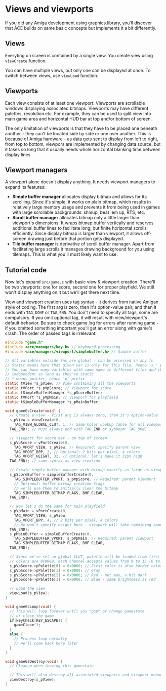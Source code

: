 # Views and viewports

If you did any Amiga development using graphics.library, you'll discover that
ACE builds on same basic concepts but implements it a bit differently.

## Views

Everyting on screen is contained by a single view. You create view using
`viewCreate` function.

You can have multiple views, but only one can be displayed at once. To switch
between views, use `viewLoad` function.

## Viewports

Each view consists of at least one viewport. Viewports are scrollable windows
displaying associated bitmaps. Viewports may have different palettes, resolution
etc. For example, they can be used to split view into main game area and
horizontal HUD bar at top and/or bottom of screen.

The only limitation of viewports is that they have to be placed one beneath
another - they can't be located side by side or one over another. This is
because of Amiga hardware - as data gets sent to display from left to right,
from top to bottom, viewpors are implemented by changing data source,
but it takes so long that it usually needs whole horizontal blanking time
between display lines.

## Viewport managers

A viewport alone doesn't display anything. It needs viewport managers to expand
its features:

- **Simple buffer manager** allocates display bitmap and allows for its
  scrolling. Since it's simple, it works on plain bitmap, which results
  in relatively large memory usage and prevents it from being used in games
  with large scrollable backgrounds: shmup, beat 'em up, RTS, etc.
- **Scroll buffer manager** allocates bitmap only a little larger than
  viewport's dimensions. It wraps bitmap buffer vertically and reserves
  additional buffer lines to facilitate long, but finite horizontal scrolls
  efficiently. Since display bitmap is larger than viewport, it allows
  off-screen drawing just before that portion gets displayed.
- **Tile buffer manager** is derivative of scroll buffer manager. Apart from
  facilitating large scrolls it manages drawing background for you using
  tilemaps. This is what you'll most likely want to use.

## Tutorial code

Now let's expand `src/game.c` with basic view & viewport creation. There'll be
two viewports: one for score, second one for proper playfield. We still won't
display anything on it but we'll get there next time.

View and viewport creation uses tag syntax - it derives from native Amigan style
of coding. The first arg is zero, then it's option-value pair, and then it ends
with `TAG_DONE` or `TAG_END`. You don't need to specify all tags, some are
compulsory. If you omit optional tag, it will result with view/viewport's
default behavior. Be sure to check game.log for errors after running game -
if you omitted something important you'll get an error along with game's crash.
The order of passed tags is irrelevant.

``` c
#include "game.h"
#include <ace/managers/key.h> // Keyboard processing
#include <ace/managers/viewport/simplebuffer.h> // Simple buffer

// All variables outside fns are global - can be accessed in any fn
// Static means here that given var is only for this file, hence 's_' prefix
// You can have many variables with same name in different files and they'll be
// independent as long as they're static
// * means pointer, hence 'p' prefix
static tView *s_pView; // View containing all the viewports
static tVPort *s_pVpScore; // Viewport for score
static tSimpleBufferManager *s_pScoreBuffer;
static tVPort *s_pVpMain; // Viewport for playfield
static tSimpleBufferManager *s_pMainBuffer;

void gameGsCreate(void) {
  // Create a view - first arg is always zero, then it's option-value
  s_pView = viewCreate(0,
    TAG_VIEW_GLOBAL_CLUT, 1, // Same Color LookUp Table for all viewports
  TAG_END); // Must always end with TAG_END or synonym: TAG_DONE

  // Viewport for score bar - on top of screen
  s_pVpScore = vPortCreate(0,
    TAG_VPORT_VIEW, s_pView, // Required: specify parent view
    TAG_VPORT_BPP, 2, // Optional: 2 bits per pixel, 4 colors
    TAG_VPORT_HEIGHT, 32, // Optional: let's make it 32px high
  TAG_END); // same syntax as view creation

  // Create simple buffer manager with bitmap exactly as large as viewport
  s_pScoreBuffer = simpleBufferCreate(0,
    TAG_SIMPLEBUFFER_VPORT, s_pVpScore, // Required: parent viewport
    // Optional: buffer bitmap creation flags
    // we'll use them to initially clear the bitmap
    TAG_SIMPLEBUFFER_BITMAP_FLAGS, BMF_CLEAR,
  TAG_END);

  // Now let's do the same for main playfield
  s_pVpMain = vPortCreate(0,
    TAG_VPORT_VIEW, s_pView,
    TAG_VPORT_BPP, 4, // 2 bits per pixel, 4 colors
    // We won't specify height here - viewport will take remaining space.
  TAG_END);
  s_pMainBuffer = simpleBufferCreate(0,
    TAG_SIMPLEBUFFER_VPORT, s_pVpMain, // Required: parent viewport
    TAG_SIMPLEBUFFER_BITMAP_FLAGS, BMF_CLEAR,
  TAG_END);

  // Since we've set up global CLUT, palette will be loaded from first viewport
  // Colors are 0x0RGB, each channel accepts values from 0 to 15 (0 to F).
  s_pVpScore->pPalette[0] = 0x0000; // First color is also border color
  s_pVpScore->pPalette[1] = 0x0888; // Gray
  s_pVpScore->pPalette[2] = 0x0800; // Red - not max, a bit dark
  s_pVpScore->pPalette[3] = 0x0008; // Blue - same brightness as red

  // Load the view
  viewLoad(s_pView);
}

void gameGsLoop(void) {
  // This will loop forever until you "pop" or change gamestate
  // or close the game
  if(keyCheck(KEY_ESCAPE)) {
    gameClose();
  }
  else {
    // Process loop normally
    // We'll come back here later
  }
}

void gameGsDestroy(void) {
  // Cleanup when leaving this gamestate

  // This will also destroy all associated viewports and viewport managers
  viewDestroy(s_pView);
}
```
